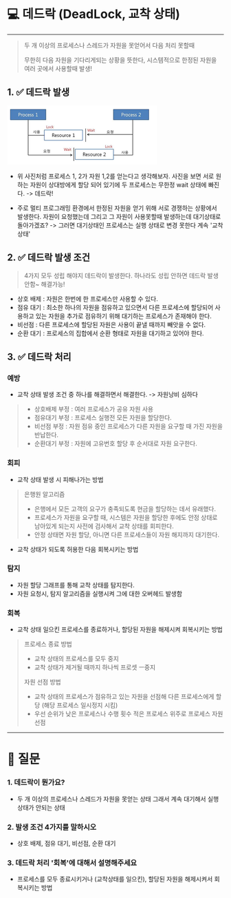 # 💻 데드락 (DeadLock, 교착 상태)

---
> 두 개 이상의 프로세스나 스레드가 자원을 못얻어서 다음 처리 못할때
> 
> 무한히 다음 자원을 기다리게되는 상황을 뜻한다, 시스템적으로 한정된 자원을 여러 곳에서 사용할때 발생!

## 1. ✅ 데드락 발생

![img_6.png](img_6.png)

- 위 사진처럼 프로세스 1, 2가 자원 1,2를 얻는다고 생각해보자.
사진을 보면 서로 원하는 자원이 상대방에게 할당 되어 있기에 두 프로세스는 무한정 wait 상태에 빠진다. -> 데드락!

- 주로 멀티 프로그래밍 환경에서 한정된 자원을 얻기 위해 서로 경쟁하는 상황에서 발생한다. 자원이 요청했는데 그리고 그 자원이 사용못할때 발생하는데 대기상태로 돌아가겠죠? -> 그러면 대기상태인 프로세스는 실행 상태로 변경 못한다 계속 '교착상태'

## 2. ✅ 데드락 발생 조건

> 4가지 모두 성립 해야지 데드락이 발생한다. 하나라도 성립 안하면 데드락 발생 안함~ 해결가능!
 
- 상호 배제 : 자원은 한번에 한 프로세스만 사용할 수 있다.
- 점유 대기 : 최소한 하나의 자원을 점유하고 있으면서 다른 프로세스에 할당되어 사용하고 있는 자원을 추가로 점유하기 위해 대기하는 프로세스가 존재해야 한다.
- 비선점 : 다른 프로세스에 할당된 자원은 사용이 끝낼 때까지 빼앗을 수 없다.
- 순환 대기 : 프로세스의 집합에서 순환 형태로 자원을 대기하고 있어야 한다.

## 3. ✅ 데드락 처리

### 예방

- 교착 상태 발생 조건 중 하나를 해결하면서 해결한다. -> 자원낭비 심하다
> - 상호배제 부정 : 여러 프로세스가 공유 자원 사용
> - 점유대기 부정 : 프로세스 실행전 모든 자원을 할당한다.
> - 비선점 부정 : 자원 점유 중인 프로세스가 다른 자원을 요구할 때 가진 자원을 반납한다.
> - 순환대기 부정 : 자원에 고유번호 할당 후 순서대로 자원 요구한다.

### 회피
- 교착 상태 발생 시 피해나가는 방법
> 은행원 알고리즘
>
> - 은행에서 모든 고객의 요구가 충족되도록 현금을 할당하는 데서 유래했다.
> - 프로세스가 자원을 요구할 때, 시스템은 자원을 할당한 후에도 안정 상태로 남아있게 되는지 사전에 검사해서 교착 상태를 회피한다.
> - 안정 상태면 자원 할당, 아니면 다른 프로세스들이 자원 해지까지 대기한다.


- 교착 상태가 되도록 허용한 다음 회복시키는 방법 
### 탐지
- 자원 할당 그래프를 통해 교착 상태를 탐지한다.
- 자원 요청시, 탐지 알고리즘을 실행시켜 그에 대한 오버헤드 발생함
### 회복
- 교착 상태 일으킨 프로세스를 종료하거나, 할당된 자원을 해제시켜 회복시키는 방법
> 프로세스 종료 방법
> - 교착 상태의 프로세스를 모두 중지
> - 교착 상태가 제거될 때까지 하나씩 프로셋 ㅡ중지
> 
> 자원 선점 방법
> - 교착 상태의 프로세스가 점유하고 있는 자원을 선점해 다른 프로세스에게 할당 (해당 프로세스 일시정지 시킴)
> - 우선 순위가 낮은 프로세스나 수행 횟수 적은 프로세스 위주로 프로세스 자원 선점

---

# 🤔 질문

### 1. 데드락이 뭔가요?

- 두 개 이상의 프로세스나 스레드가 자원을 못얻는 상태 그래서 계속 대기해서 실행상태가 안되는 상태

### 2. 발생 조건 4가지를 말하시오

- 상호 배제, 점유 대기, 비선점, 순환 대기

### 3. 데드락 처리 '회복'에 대해서 설명해주세요

- 프로세스를 모두 종료시키거나 (교착상태를 일으킨), 할당된 자원을 해제시켜서 회복시키는 방법


